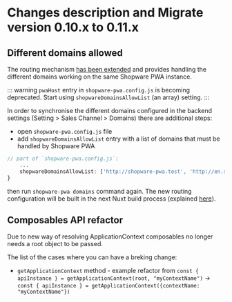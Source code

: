 # Changes description and Migrate version 0.10.x to 0.11.x

## Different domains allowed <Badge text="BREAKING CHANGE" type="error"/>

The routing mechanism [has been extended](https://github.com/vuestorefront/shopware-pwa/pull/1577) and provides handling the different domains working on the same Shopware PWA instance. 

::: warning
`pwaHost` entry in `shopware-pwa.config.js` is becoming deprecated. Start using `shopwareDomainsAllowList` (an array) setting.
:::

In order to synchronise the different domains configured in the backend settings (Setting > Sales Channel > Domains) there are additional steps:

- open `shopware-pwa.config.js` file
- add `shopwareDomainsAllowList` entry with a list of domains that must be handled by Shopware PWA


```js {
// part of `shopware-pwa.config.js`:
    ...
    shopwareDomainsAllowList: ['http://shopware-pwa.test', 'http://en.shopware-pwa.test', 'http://shopware-pwa.test/en']
}
```

then run `shopware-pwa domains` command again. The new routing configuration will be built in the next Nuxt build process (explained [here](../../concepts/routing.md)).

## Composables API refactor <Badge text="BREAKING CHANGE" type="error"/>
Due to new way of resolving ApplicationContext composables no longer needs a root object to be passed.

The list of the cases where you can have a breking change:
- `getApplicationContext` method - example refactor from `const { apiInstance } = getApplicationContext(root, "myContextName")` -> `const { apiInstance } = getApplicationContext({contextName: "myContextName"})`